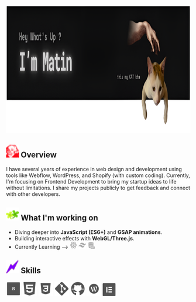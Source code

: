 <p align="center">
  <img src="ReadMe-4.png" height="350" />
</p>

## <img src="overview.gif" width="35"/> Overview
I have several years of experience in web design and development using tools like Webflow, WordPress, and Shopify (with custom coding). Currently, I'm focusing on Frontend Development to bring my startup ideas to life without limitations. I share my projects publicly to get feedback and connect with other developers.

## <img src="skilles-3.gif" width="35"/> What I'm working on
- Diving deeper into **JavaScript (ES6+)** and **GSAP animations**.  
- Building interactive effects with **WebGL/Three.js**.  
- Currently Learning -->  <img src="icons8-react-100 (3).png" width="20"/>  <img src="icons8-tailwind-css-100 (1).png" width="20"/>   <img src="icons8-sql-100.png" width="20"/> 

 ## <img src="skilles-4.gif" width="35"/> Skills

<p align="left">  
  <!-- JavaScript -->
  <img src="icons8-js-100.png" width="40" height="40"/

  <!-- HTML5 -->
  <img src="icons8-html-100 (2).png" width="40" height="40"/>

  <!-- CSS3 -->
  <img src="icons8-css-100 (2).png" width="40" height="40"/>

  <!-- Git -->
  <img src="icons8-git-100.png" width="40" height="40"/>

  <!-- GitHub -->
  <img src="icons8-github-100 (1).png" width="40" height="40"/>

  <!-- WordPress -->
  <img src="icons8-wordpress-100 (1).png" width="40" height="40"/>

  <!-- Elementor -->
  <img src="icons8-elementor-100 (1).png" width="35" height="35"/>  
</p>



